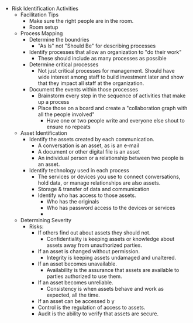   * Risk Identification Activities
    * Facilitation Tips
      * Make sure the right people are in the room.
	  * Room setup
    * Process Mapping
	  * Determine the boundries
	    * "As Is" not "Should Be" for describing processes
	  * Identify processes that allow an organization to "do their work"
	    * These should include as many processes as possible
	  * Determine critical processes
	    * Not just critical processes for management. Should have wide interest among staff to build investment later and show that they impact all staff at the organization.
	  * Document the events within those processes
	    * Brainstorm every step in the sequence of activities that make up a process
	    * Place those on a board and create a "collaboration graph with all the people involved"
		  * Have one or two people write and everyone else shout to ensure no repeats
    * Asset Identification
	  * Identify the assets created by each communication.
	    * A conversation is an asset, as is an e-mail
		* A document or other digital file is an asset
		* An individual person or a relationship between two people is an asset.
	  * Identify technology used in each process
		* The services or devices you use to connect conversations, hold data, or manage relationships are also assets.
	    * Storage & transfer of data and communication
        * Identify who has access to those assets.
		  * Who has the originals
		  * Who has password access to the devices or services
		  * 
    * Determining Severity
	  * Risks:
	    * If others find out about assets they should not.
	      * Confidentiality is keeping assets or knowledge about assets away from unauthorized parties.
	    * If an asset is changed without permission.
	      * Integrity is keeping assets undamaged and unaltered.
	    * If an asset becomes unavailable.
	      * Availability is the assurance that assets are available to parties authorized to use them.
        * If an asset becomes unreliable.
          * Consistency is when assets behave and work as expected, all the time.
	    * If an asset can be accessed b y
        * Control is the regulation of access to assets.
        * Audit is the ability to verify that assets are secure.

